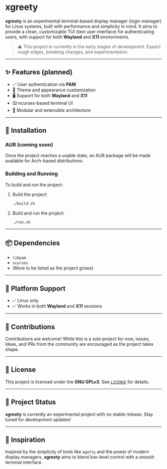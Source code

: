 # xgreety

**xgreety** is an experimental terminal-based display manager (login manager) for Linux systems, built with performance and simplicity in mind. It aims to provide a clean, customizable TUI (text user interface) for authenticating users, with support for both **Wayland** and **X11** environments.

> ⚠️ This project is currently in the early stages of development. Expect rough edges, breaking changes, and experimentation.

---

## ✨ Features (planned)

- ✅ User authentication via **PAM**
- 🎨 Theme and appearance customization
- 🖥️ Support for both **Wayland** and **X11**
- ⌨️ ncurses-based terminal UI
- 🧩 Modular and extensible architecture

---

## 🔧 Installation

### AUR (coming soon)
Once the project reaches a usable state, an AUR package will be made available for Arch-based distributions.

### Building and Running

To build and run the project:

1. Build the project:
   ```bash
   ./build.sh
   ```

2. Build and run the project:
   ```bash
   ./run.sh
   ```

---

## 📦 Dependencies

- `libpam`
- `ncurses`
- (More to be listed as the project grows)

---

## 🐧 Platform Support

- ✅ Linux only
- ✅ Works in both **Wayland** and **X11** sessions

---

## 🤝 Contributions

Contributions are welcome! While this is a solo project for now, issues, ideas, and PRs from the community are encouraged as the project takes shape.

---

## 📜 License

This project is licensed under the **GNU GPLv3**. See [`LICENSE`](./LICENSE) for details.

---

## 📌 Project Status

**xgreety** is currently an experimental project with no stable release. Stay tuned for development updates!

---

## 🧠 Inspiration

Inspired by the simplicity of tools like `agetty` and the power of modern display managers, **xgreety** aims to blend low-level control with a smooth terminal interface.


